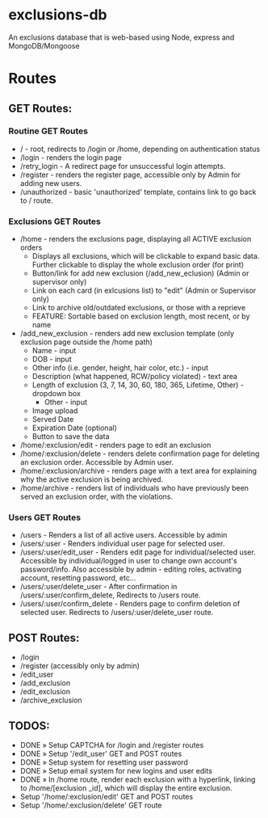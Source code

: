 # exclusions-db

An exclusions database that is web-based using Node, express and MongoDB/Mongoose

# Routes

## GET Routes:

### Routine GET Routes
- / - root, redirects to /login or /home, depending on authentication status
- /login - renders the login page
- /retry_login - A redirect page for unsuccessful login attempts.
- /register - renders the register page, accessible only by Admin for adding new users.
- /unauthorized - basic 'unauthorized' template, contains link to go back to / route.

### Exclusions GET Routes
- /home - renders the exclusions page, displaying all ACTIVE exclusion orders
  - Displays all exclusions, which will be clickable to expand basic data.
    Further clickable to display the whole exclusion order (for print)
  - Button/link for add new exclusion (/add_new_eclusion) (Admin or supervisor only)
  - Link on each card (in exlcusions list) to "edit" (Admin or Supervisor only)
  - Link to archive old/outdated exclusions, or those with a reprieve
  - FEATURE: Sortable based on exclusion length, most recent, or by name
- /add_new_exclusion - renders add new exclusion template (only exclusion page
  outside the /home path)
  - Name - input
  - DOB - input
  - Other info (i.e. gender, height, hair color, etc.) - input
  - Description (what happened, RCW/policy violated) - text area
  - Length of exclusion (3, 7, 14, 30, 60, 180, 365, Lifetime, Other) - dropdown box
    - Other - input
  - Image upload
  - Served Date
  - Expiration Date (optional)
  - Button to save the data
- /home/:exclusion/edit - renders page to edit an exclusion
- /home/:exclusion/delete - renders delete confirmation page for deleting an
  exclusion order. Accessible by Admin user.
- /home/:exclusion/archive - renders page with a text area for explaining why the
  active exclusion is being archived.
- /home/archive - renders list of individuals who have previously been served an
  exclusion order, with the violations.

### Users GET Routes
- /users - Renders a list of all active users. Accessible by admin
- /users/:user - Renders individual user page for selected user.
- /users/:user/edit_user - Renders edit page for individual/selected user. Accessible by individual/logged
  in user to change own account's password/info. Also accessible by admin -
  editing roles, activating account, resetting password, etc...
- /users/:user/delete_user - After confirmation in /users/:user/confirm_delete,
  Redirects to /users route. 
- /users/:user/confirm_delete - Renders page to confirm deletion of selected
  user. Redirects to /users/:user/delete_user route.

## POST Routes:

- /login
- /register (accessibly only by admin)
- /edit_user
- /add_exclusion
- /edit_exclusion
- /archive_exclusion

## TODOS:

- DONE » Setup CAPTCHA for /login and /register routes
- DONE » Setup '/edit_user' GET and POST routes
- DONE » Setup system for resetting user password
- DONE » Setup email system for new logins and user edits
- DONE » In /home route, render each exclusion with a hyperlink, linking to
  /home/[exclusion _id], which will display the entire exclusion.
- Setup '/home/:exclusion/edit' GET and POST routes
- Setup '/home/:exclusion/delete' GET route
